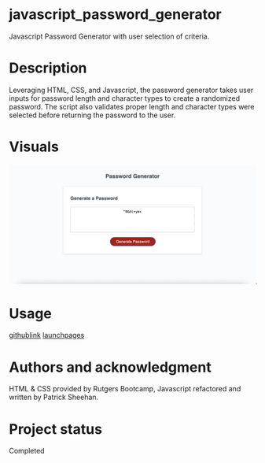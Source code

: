 # javascript_password_generator
Javascript Password Generator with user selection of criteria.

# Description
Leveraging HTML, CSS, and Javascript, the password generator takes user inputs for password length and character types to create a randomized password. The script also validates proper length and character types were selected before returning the password to the user. 

# Visuals
![Screenshot](<password generator screenshot.jpg>)

# Usage
[githublink](https://github.com/sheehpat/javascript_password_generator)
[launchpages](https://sheehpat.github.io/javascript_password_generator)

# Authors and acknowledgment
HTML & CSS provided by Rutgers Bootcamp, Javascript refactored and written by Patrick Sheehan.

# Project status
Completed